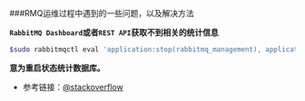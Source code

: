 ###RMQ运维过程中遇到的一些问题，以及解决方法

**`RabbitMQ Dashboard`或者`REST API`获取不到相关的统计信息**
````bash
$sudo rabbitmqctl eval 'application:stop(rabbitmq_management), application:start(rabbitmq_management).'
````
**意为重启状态统计数据库。**
- 参考链接：[@stackoverflow](http://stackoverflow.com/questions/7711528/rabbitmq-statistics-database-could-not-be-contacted-message-rates-and-queue-l)
